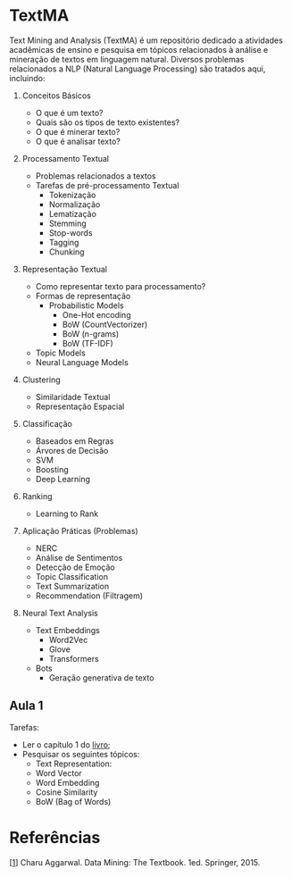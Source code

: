# TextMA
Text Mining and Analysis (TextMA) é um repositório dedicado a atividades acadêmicas de ensino e pesquisa em tópicos relacionados à análise e mineração de textos em linguagem natural. Diversos problemas relacionados a NLP (Natural Language Processing) são tratados aqui, incluindo:

1. Conceitos Básicos
    - O que é um texto?
    - Quais são os tipos de texto existentes?
    - O que é minerar texto?
    - O que é analisar texto?

2. Processamento Textual
    - Problemas relacionados a textos
    - Tarefas de pré-processamento Textual
      - Tokenização
      - Normalização
      - Lematização
      - Stemming
      - Stop-words
      - Tagging
      - Chunking

3. Representação Textual
      - Como representar texto para processamento?
      - Formas de representação
        - Probabilistic Models
          - One-Hot encoding
          - BoW (CountVectorizer)
          - BoW (n-grams)
          - BoW (TF-IDF)
      - Topic Models
      - Neural Language Models

4. Clustering
    - Similaridade Textual
    - Representação Espacial

5. Classificação
    - Baseados em Regras
    - Árvores de Decisão
    - SVM
    - Boosting
    - Deep Learning

6. Ranking
    - Learning to Rank

7. Aplicação Práticas (Problemas)
    - NERC
    - Análise de Sentimentos
    - Detecção de Emoção
    - Topic Classification
    - Text Summarization
    - Recommendation (Filtragem)

8. Neural Text Analysis
    - Text Embeddings
      - Word2Vec
      - Glove
      - Transformers
    - Bots
      - Geração generativa de texto

## Aula 1
Tarefas:
- Ler o capítulo 1 do [livro](#Aggarwal-2015-BOOK);
- Pesquisar os seguintes tópicos:
    - Text Representation:
    - Word Vector
    - Word Embedding
    - Cosine Similarity
    - BoW (Bag of Words)

# Refer&ecirc;ncias

<a name="Aggarwal-2015-BOOK"></a>\[[1][1]\] Charu Aggarwal. Data Mining: The Textbook. 1ed. Springer, 2015.

[1]: https://doc.lagout.org/Others/Data%20Mining/Data%20Mining_%20The%20Textbook%20%5BAggarwal%202015-04-14%5D.pdf
